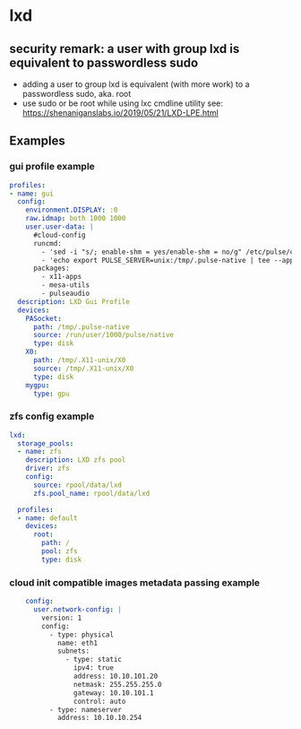 # lxd

## security remark: a user with group lxd is equivalent to passwordless sudo

+ adding a user to group lxd is equivalent (with more work) to a passwordless sudo, aka. root
+ use sudo or be root while using lxc cmdline utility
see: https://shenaniganslabs.io/2019/05/21/LXD-LPE.html

## Examples

### gui profile example

```yaml
profiles:
- name: gui
  config:
    environment.DISPLAY: :0
    raw.idmap: both 1000 1000
    user.user-data: |
      #cloud-config
      runcmd:
        - 'sed -i "s/; enable-shm = yes/enable-shm = no/g" /etc/pulse/client.conf'
        - 'echo export PULSE_SERVER=unix:/tmp/.pulse-native | tee --append /home/ubuntu/.profile'
      packages:
        - x11-apps
        - mesa-utils
        - pulseaudio
  description: LXD Gui Profile
  devices:
    PASocket:
      path: /tmp/.pulse-native
      source: /run/user/1000/pulse/native
      type: disk
    X0:
      path: /tmp/.X11-unix/X0
      source: /tmp/.X11-unix/X0
      type: disk
    mygpu:
      type: gpu
```

### zfs config example

```yaml
lxd:
  storage_pools:
  - name: zfs
    description: LXD zfs pool
    driver: zfs
    config:
      source: rpool/data/lxd
      zfs.pool_name: rpool/data/lxd

  profiles:
  - name: default
    devices:
      root:
        path: /
        pool: zfs
        type: disk
```

### cloud init compatible images metadata passing example
```yaml
    config:
      user.network-config: |
        version: 1
        config:
          - type: physical
            name: eth1
            subnets:
              - type: static
                ipv4: true
                address: 10.10.101.20
                netmask: 255.255.255.0
                gateway: 10.10.101.1
                control: auto
          - type: nameserver
            address: 10.10.10.254
```
